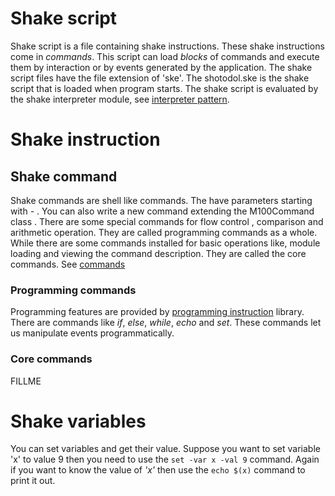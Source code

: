 Shake script
============

Shake script is a file containing shake instructions. These shake instructions come in _commands_. This script can load _blocks_ of commands and execute them by interaction or by events generated by the application. The shake script files have the file extension of 'ske'. The shotodol.ske is the shake script that is loaded when program starts. The shake script is evaluated by the shake interpreter module, see [interpreter pattern](http://en.wikipedia.org/wiki/Interpreter_pattern).

Shake instruction
=================

## Shake command

Shake commands are shell like commands. The have parameters starting with *-* . You can also write a new command extending the M100Command class . There are some special commands for flow control , comparison and arithmetic operation. They are called programming commands as a whole. While there are some commands installed for basic operations like, module loading and viewing the command description. They are called the core commands. See [commands](../../core/commands/README.md)

### Programming commands

Programming features are provided by [programming instruction](../../libs/programming_instruction/) library. There are commands like *if*, *else*, *while*, *echo* and *set*. These commands let us manipulate events programmatically.

### Core commands

FILLME

Shake variables
================

You can set variables and get their value. Suppose you want to set variable 'x' to value 9 then you need to use the `set -var x -val 9` command. Again if you want to know the value of _'x'_ then use the `echo $(x)` command to print it out.
